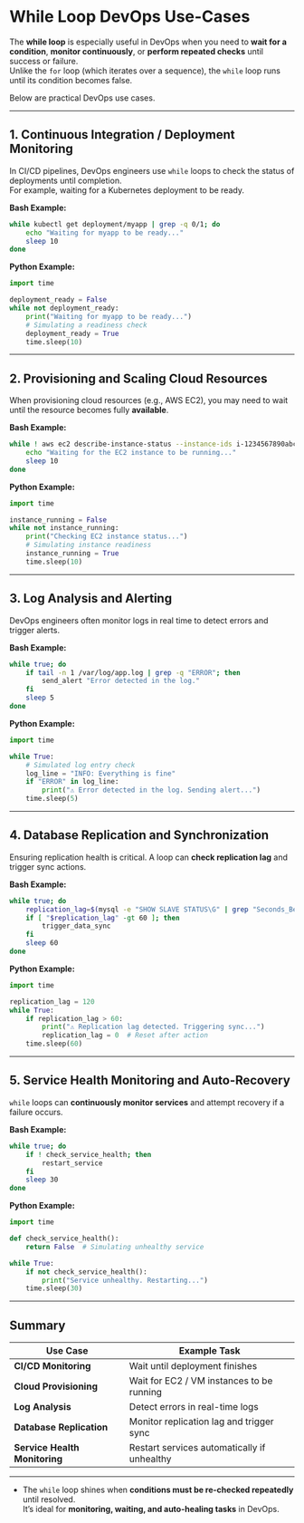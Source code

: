 # While Loop DevOps Use-Cases

The **while loop** is especially useful in DevOps when you need to **wait for a condition**, **monitor continuously**, or **perform repeated checks** until success or failure.  
Unlike the `for` loop (which iterates over a sequence), the `while` loop runs until its condition becomes false.

Below are practical DevOps use cases.

---

## 1. Continuous Integration / Deployment Monitoring

In CI/CD pipelines, DevOps engineers use `while` loops to check the status of deployments until completion.  
For example, waiting for a Kubernetes deployment to be ready.

**Bash Example:**

```bash
while kubectl get deployment/myapp | grep -q 0/1; do
    echo "Waiting for myapp to be ready..."
    sleep 10
done
```

**Python Example:**

```python
import time

deployment_ready = False
while not deployment_ready:
    print("Waiting for myapp to be ready...")
    # Simulating a readiness check
    deployment_ready = True  
    time.sleep(10)
```

---

## 2. Provisioning and Scaling Cloud Resources

When provisioning cloud resources (e.g., AWS EC2), you may need to wait until the resource becomes fully **available**.

**Bash Example:**

```bash
while ! aws ec2 describe-instance-status --instance-ids i-1234567890abcdef0 | grep -q "running"; do
    echo "Waiting for the EC2 instance to be running..."
    sleep 10
done
```

**Python Example:**

```python
import time

instance_running = False
while not instance_running:
    print("Checking EC2 instance status...")
    # Simulating instance readiness
    instance_running = True
    time.sleep(10)
```

---

## 3. Log Analysis and Alerting

DevOps engineers often monitor logs in real time to detect errors and trigger alerts.

**Bash Example:**

```bash
while true; do
    if tail -n 1 /var/log/app.log | grep -q "ERROR"; then
        send_alert "Error detected in the log."
    fi
    sleep 5
done
```

**Python Example:**

```python
import time

while True:
    # Simulated log entry check
    log_line = "INFO: Everything is fine"
    if "ERROR" in log_line:
        print("⚠️ Error detected in the log. Sending alert...")
    time.sleep(5)
```

---

## 4. Database Replication and Synchronization

Ensuring replication health is critical. A loop can **check replication lag** and trigger sync actions.

**Bash Example:**

```bash
while true; do
    replication_lag=$(mysql -e "SHOW SLAVE STATUS\G" | grep "Seconds_Behind_Master" | awk '{print $2}')
    if [ "$replication_lag" -gt 60 ]; then
        trigger_data_sync
    fi
    sleep 60
done
```

**Python Example:**

```python
import time

replication_lag = 120
while True:
    if replication_lag > 60:
        print("⚠️ Replication lag detected. Triggering sync...")
        replication_lag = 0  # Reset after action
    time.sleep(60)
```

---

## 5. Service Health Monitoring and Auto-Recovery

`while` loops can **continuously monitor services** and attempt recovery if a failure occurs.

**Bash Example:**

```bash
while true; do
    if ! check_service_health; then
        restart_service
    fi
    sleep 30
done
```

**Python Example:**

```python
import time

def check_service_health():
    return False  # Simulating unhealthy service

while True:
    if not check_service_health():
        print("Service unhealthy. Restarting...")
    time.sleep(30)
```

---

## Summary

| Use Case                        | Example Task                                  |
|---------------------------------|-----------------------------------------------|
| **CI/CD Monitoring**            | Wait until deployment finishes                |
| **Cloud Provisioning**          | Wait for EC2 / VM instances to be running     |
| **Log Analysis**                 | Detect errors in real-time logs               |
| **Database Replication**        | Monitor replication lag and trigger sync      |
| **Service Health Monitoring**   | Restart services automatically if unhealthy   |

---

- The `while` loop shines when **conditions must be re-checked repeatedly** until resolved.  
It’s ideal for **monitoring, waiting, and auto-healing tasks** in DevOps.